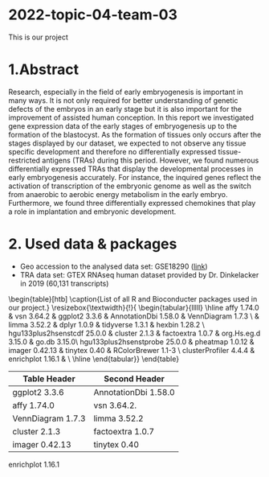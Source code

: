 # 2022-topic-04-team-03

This is our project

# 1.Abstract
Research, especially in the field of early embryogenesis is important in many ways. It is not only required for better understanding of genetic defects of the embryos in an early stage but it is also important for the improvement of assisted human conception. In this report we investigated gene expression data of the early stages of embryogenesis up to the formation of the blastocyst. As the formation of tissues only occurs after the stages displayed by our dataset, we expected to not observe any tissue specific development and therefore no differentially expressed tissue-restricted antigens (TRAs) during this period. However, we found numerous differentially expressed TRAs that display the developmental processes in early embryogenesis accurately. For instance, the inquired genes reflect the activation of transcription of the embryonic genome as well as the switch from anaerobic to aerobic energy metabolism in the early embryo.
Furthermore, we found three differentially expressed chemokines that play a role in implantation and embryonic development.


# 2. Used data & packages 

* Geo accession to the analysed data set: GSE18290 ([link](https://www.ncbi.nlm.nih.gov/geo/query/acc.cgi?acc=GSE18290))
* TRA data set: GTEX RNAseq human dataset provided by Dr. Dinkelacker in 2019 (60,131 transcripts)

\begin{table}[htb]
\caption{List of all R and Bioconducter packages used in our project.}
\resizebox{\textwidth}{!}{
\begin{tabular}{lllll}
\hline
affy 1.74.0 & vsn 3.64.2 & ggplot2 3.3.6 & AnnotationDbi 1.58.0 & VennDiagram 1.7.3 \\ 
 & limma 3.52.2  & dplyr 1.0.9 & tidyverse 1.3.1 & hexbin 1.28.2 \\ 
hgu133plus2hsenstcdf 25.0.0  & cluster 2.1.3 & factoextra 1.0.7 & org.Hs.eg.d 3.15.0 & go.db 3.15.0\\
hgu133plus2hsenstprobe 25.0.0 & pheatmap 1.0.12 & imager 0.42.13 & tinytex 0.40 & RColorBrewer 1.1-3 \\
clusterProfiler 4.4.4 & enrichplot 1.16.1 & \\
\hline
\end{tabular}}
\end{table}

Table Header  | Second Header |
------------- | ------------- |
ggplot2 3.3.6 | AnnotationDbi 1.58.0 | dplyr 1.0.9 | hgu133plus2hsenstcdf 25.0.0|
affy 1.74.0   | vsn 3.64.2.   | tidyverse 1.3.1 | hgu133plus2hsenstprobe |
VennDiagram 1.7.3  | limma 3.52.2 | hexbin 1.28.2 | org.Hs.eg.d 3.15.0 |
cluster 2.1.3 | factoextra 1.0.7  | go.db 3.15.0 | pheatmap 1.0.12 |
imager 0.42.13 | tinytex 0.40 | RColorBrewer 1.1-3 | clusterProfiler 4.4.4 |
enrichplot 1.16.1
